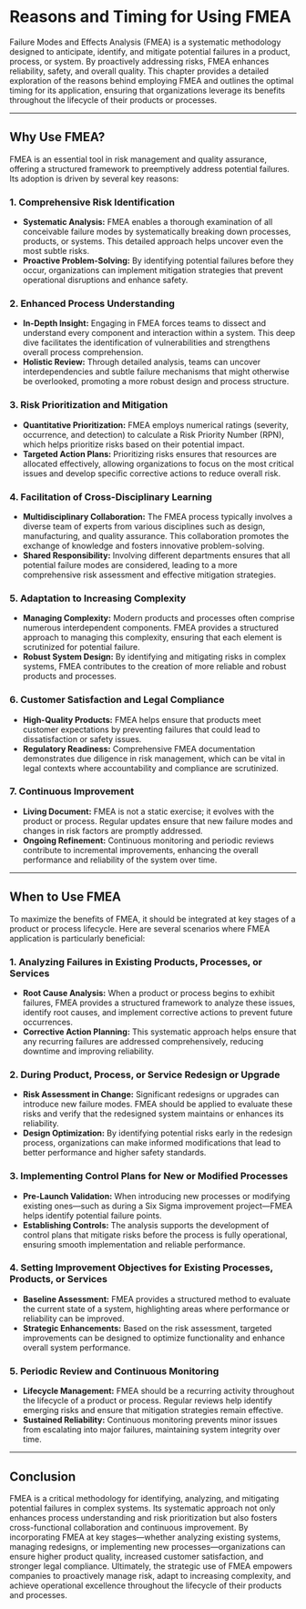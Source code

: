 # Reasons and Timing for Using FMEA

Failure Modes and Effects Analysis (FMEA) is a systematic methodology designed to anticipate, identify, and mitigate potential failures in a product, process, or system. By proactively addressing risks, FMEA enhances reliability, safety, and overall quality. This chapter provides a detailed exploration of the reasons behind employing FMEA and outlines the optimal timing for its application, ensuring that organizations leverage its benefits throughout the lifecycle of their products or processes.

---

## Why Use FMEA?

FMEA is an essential tool in risk management and quality assurance, offering a structured framework to preemptively address potential failures. Its adoption is driven by several key reasons:

### 1. Comprehensive Risk Identification

- **Systematic Analysis:** FMEA enables a thorough examination of all conceivable failure modes by systematically breaking down processes, products, or systems. This detailed approach helps uncover even the most subtle risks.
- **Proactive Problem-Solving:** By identifying potential failures before they occur, organizations can implement mitigation strategies that prevent operational disruptions and enhance safety.

### 2. Enhanced Process Understanding

- **In-Depth Insight:** Engaging in FMEA forces teams to dissect and understand every component and interaction within a system. This deep dive facilitates the identification of vulnerabilities and strengthens overall process comprehension.
- **Holistic Review:** Through detailed analysis, teams can uncover interdependencies and subtle failure mechanisms that might otherwise be overlooked, promoting a more robust design and process structure.

### 3. Risk Prioritization and Mitigation

- **Quantitative Prioritization:** FMEA employs numerical ratings (severity, occurrence, and detection) to calculate a Risk Priority Number (RPN), which helps prioritize risks based on their potential impact.
- **Targeted Action Plans:** Prioritizing risks ensures that resources are allocated effectively, allowing organizations to focus on the most critical issues and develop specific corrective actions to reduce overall risk.

### 4. Facilitation of Cross-Disciplinary Learning

- **Multidisciplinary Collaboration:** The FMEA process typically involves a diverse team of experts from various disciplines such as design, manufacturing, and quality assurance. This collaboration promotes the exchange of knowledge and fosters innovative problem-solving.
- **Shared Responsibility:** Involving different departments ensures that all potential failure modes are considered, leading to a more comprehensive risk assessment and effective mitigation strategies.

### 5. Adaptation to Increasing Complexity

- **Managing Complexity:** Modern products and processes often comprise numerous interdependent components. FMEA provides a structured approach to managing this complexity, ensuring that each element is scrutinized for potential failure.
- **Robust System Design:** By identifying and mitigating risks in complex systems, FMEA contributes to the creation of more reliable and robust products and processes.

### 6. Customer Satisfaction and Legal Compliance

- **High-Quality Products:** FMEA helps ensure that products meet customer expectations by preventing failures that could lead to dissatisfaction or safety issues.
- **Regulatory Readiness:** Comprehensive FMEA documentation demonstrates due diligence in risk management, which can be vital in legal contexts where accountability and compliance are scrutinized.

### 7. Continuous Improvement

- **Living Document:** FMEA is not a static exercise; it evolves with the product or process. Regular updates ensure that new failure modes and changes in risk factors are promptly addressed.
- **Ongoing Refinement:** Continuous monitoring and periodic reviews contribute to incremental improvements, enhancing the overall performance and reliability of the system over time.

---

## When to Use FMEA

To maximize the benefits of FMEA, it should be integrated at key stages of a product or process lifecycle. Here are several scenarios where FMEA application is particularly beneficial:

### 1. Analyzing Failures in Existing Products, Processes, or Services

- **Root Cause Analysis:** When a product or process begins to exhibit failures, FMEA provides a structured framework to analyze these issues, identify root causes, and implement corrective actions to prevent future occurrences.
- **Corrective Action Planning:** This systematic approach helps ensure that any recurring failures are addressed comprehensively, reducing downtime and improving reliability.

### 2. During Product, Process, or Service Redesign or Upgrade

- **Risk Assessment in Change:** Significant redesigns or upgrades can introduce new failure modes. FMEA should be applied to evaluate these risks and verify that the redesigned system maintains or enhances its reliability.
- **Design Optimization:** By identifying potential risks early in the redesign process, organizations can make informed modifications that lead to better performance and higher safety standards.

### 3. Implementing Control Plans for New or Modified Processes

- **Pre-Launch Validation:** When introducing new processes or modifying existing ones—such as during a Six Sigma improvement project—FMEA helps identify potential failure points.
- **Establishing Controls:** The analysis supports the development of control plans that mitigate risks before the process is fully operational, ensuring smooth implementation and reliable performance.

### 4. Setting Improvement Objectives for Existing Processes, Products, or Services

- **Baseline Assessment:** FMEA provides a structured method to evaluate the current state of a system, highlighting areas where performance or reliability can be improved.
- **Strategic Enhancements:** Based on the risk assessment, targeted improvements can be designed to optimize functionality and enhance overall system performance.

### 5. Periodic Review and Continuous Monitoring

- **Lifecycle Management:** FMEA should be a recurring activity throughout the lifecycle of a product or process. Regular reviews help identify emerging risks and ensure that mitigation strategies remain effective.
- **Sustained Reliability:** Continuous monitoring prevents minor issues from escalating into major failures, maintaining system integrity over time.

---

## Conclusion

FMEA is a critical methodology for identifying, analyzing, and mitigating potential failures in complex systems. Its systematic approach not only enhances process understanding and risk prioritization but also fosters cross-functional collaboration and continuous improvement. By incorporating FMEA at key stages—whether analyzing existing systems, managing redesigns, or implementing new processes—organizations can ensure higher product quality, increased customer satisfaction, and stronger legal compliance. Ultimately, the strategic use of FMEA empowers companies to proactively manage risk, adapt to increasing complexity, and achieve operational excellence throughout the lifecycle of their products and processes.